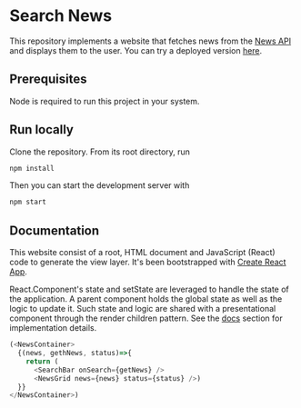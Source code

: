 # Search News

This repository implements a website that fetches news from the [News API](https://newsapi.org/) and displays them to the user. You can try a deployed version [here](https://modest-babbage-f6eb2c.netlify.com/).

## Prerequisites

Node is required to run this project in your system.

## Run locally

Clone the repository. From its root directory, run

```sh
npm install
```

Then you can start the development server with

```sh
npm start
```

## Documentation

This website consist of a root, HTML document and JavaScript (React) code to generate the view layer. It's been bootstrapped with [Create React App](https://github.com/facebook/create-react-app).

React.Component's state and setState are leveraged to handle the state of the application. A parent component holds the global state as well as the logic to update it. Such state and logic are shared with a presentational component through the render children pattern. See the [docs](https://github.com/luisrevillam/search-news/tree/component-state/docs) section for implementation details.

```javascript
(<NewsContainer>
  {(news, gethNews, status)=>{
    return (
      <SearchBar onSearch={getNews} />
      <NewsGrid news={news} status={status} />)
  }}
</NewsContainer>)
```
